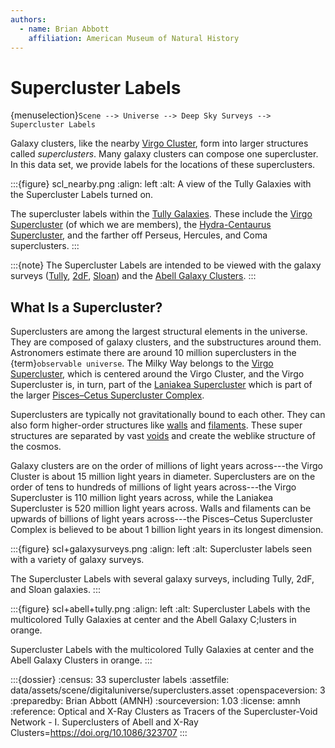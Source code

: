 ```yaml
---
authors:
  - name: Brian Abbott
    affiliation: American Museum of Natural History
---
```



# Supercluster Labels

{menuselection}`Scene --> Universe --> Deep Sky Surveys --> Supercluster Labels`


Galaxy clusters, like the nearby [Virgo Cluster](https://en.wikipedia.org/wiki/Virgo_Cluster), form into larger structures called _superclusters_. Many galaxy clusters can compose one supercluster. In this data set, we provide labels for the locations of these superclusters.


:::{figure} scl_nearby.png
:align: left
:alt: A view of the Tully Galaxies with the Supercluster Labels turned on.

The supercluster labels within the [Tully Galaxies](../../nearby-surveys/tully-galaxies/index). These include the [Virgo Supercluster](https://en.wikipedia.org/wiki/Virgo_Supercluster) (of which we are members), the [Hydra-Centaurus Supercluster](https://en.wikipedia.org/wiki/Hydra%E2%80%93Centaurus_Supercluster), and the farther off Perseus, Hercules, and Coma superclusters.
:::


:::{note}
The Supercluster Labels are intended to be viewed with the galaxy surveys ([Tully](../../nearby-surveys/tully-galaxies/index), [2dF](../2df-galaxies/index), [Sloan](../sloan-galaxies/index)) and the [Abell Galaxy Clusters](../abell-galaxy-clusters/index).
:::


## What Is a Supercluster?

Superclusters are among the largest structural elements in the universe. They are composed of galaxy clusters, and the substructures around them. Astronomers estimate there are around 10 million superclusters in the {term}`observable universe`. The Milky Way belongs to the [Virgo Supercluster](https://en.wikipedia.org/wiki/Virgo_Supercluster), which is centered around the Virgo Cluster, and the Virgo Supercluster is, in turn, part of the [Laniakea Supercluster](https://en.wikipedia.org/wiki/Laniakea_Supercluster) which is part of the larger [Pisces–Cetus Supercluster Complex](https://en.wikipedia.org/wiki/Pisces%E2%80%93Cetus_Supercluster_Complex).

Superclusters are typically not gravitationally bound to each other. They can also form higher-order structures like [walls](https://en.wikipedia.org/wiki/Galaxy_filament#Galaxy_walls) and [filaments](https://en.wikipedia.org/wiki/Galaxy_filament). These super structures are separated by vast [voids](../../nearby-surveys/voids/index) and create the weblike structure of the cosmos.

Galaxy clusters are on the order of millions of light years across---the Virgo Cluster is about 15 million light years in diameter. Superclusters are on the order of tens to hundreds of millions of light years across---the Virgo Supercluster is 110 million light years across, while the Laniakea Supercluster is 520 million light years across. Walls and filaments can be upwards of billions of light years across---the Pisces–Cetus Supercluster Complex is believed to be about 1 billion light years in its longest dimension. 


:::{figure} scl+galaxysurveys.png
:align: left
:alt: Supercluster labels seen with a variety of galaxy surveys.

The Supercluster Labels with several galaxy surveys, including Tully, 2dF, and Sloan galaxies.
:::


:::{figure} scl+abell+tully.png
:align: left
:alt: Supercluster Labels with the multicolored Tully Galaxies at center and the Abell Galaxy C;lusters in orange.

Supercluster Labels with the multicolored Tully Galaxies at center and the Abell Galaxy Clusters in orange.
:::




:::{dossier}
:census: 33 supercluster labels
:assetfile: data/assets/scene/digitaluniverse/superclusters.asset
:openspaceversion: 3
:preparedby: Brian Abbott (AMNH)
:sourceversion: 1.03
:license: amnh
:reference: Optical and X-Ray Clusters as Tracers of the Supercluster-Void Network - I. Superclusters of Abell and X-Ray Clusters=https://doi.org/10.1086/323707
:::
